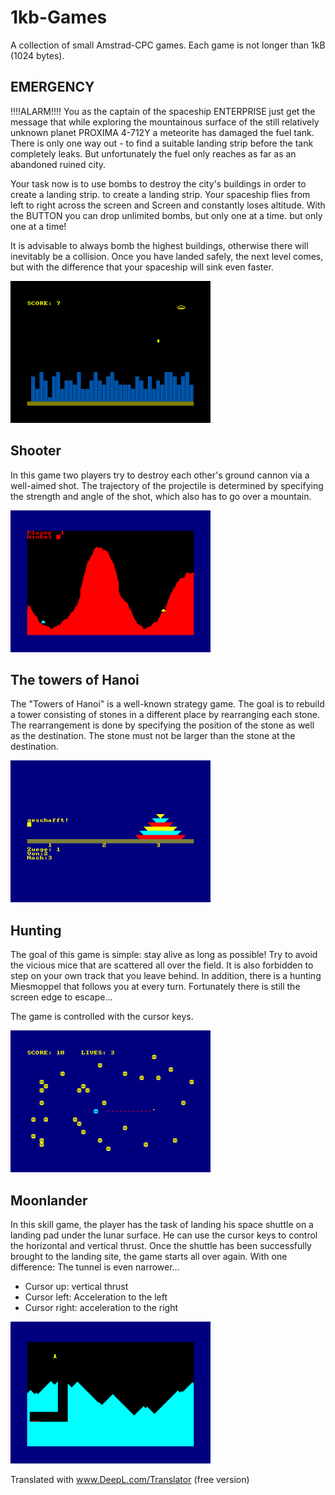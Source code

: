 # 1kb-Games
A collection of small Amstrad-CPC games. Each game is not longer than 1kB (1024 bytes).


## EMERGENCY

!!!!ALARM!!!! You as the captain of the spaceship ENTERPRISE just get the message that
while exploring the mountainous surface of the still relatively unknown planet PROXIMA 4-712Y
a meteorite has damaged the fuel tank. There is only one way out - to find a suitable
landing strip before the tank completely leaks. But unfortunately the 
fuel only reaches as far as an abandoned ruined city.

Your task now is to use bombs to destroy the city's buildings in order to create a landing strip.
to create a landing strip. Your spaceship flies from left to right across the screen and
Screen and constantly loses altitude. With the <SPACE> BUTTON you can drop unlimited bombs, but only one at a time.
but only one at a time!

It is advisable to always bomb the highest buildings,
otherwise there will inevitably be a collision. Once you have landed safely, the next level comes,
but with the difference that your spaceship will sink even faster.
 
![Emergency](https://github.com/MikeHesser/1kb-Games/blob/main/images/emergency.png)

## Shooter
 
In this game two players try to destroy each other's ground cannon via a well-aimed shot. The trajectory of the projectile is determined by specifying the strength and angle of the shot, which also has to go over a mountain.
 
![Shooter](https://github.com/MikeHesser/1kb-Games/blob/main/images/shooter.png)
 
## The towers of Hanoi
 
The "Towers of Hanoi" is a well-known strategy game. The goal is to rebuild a tower consisting of stones in a different place by rearranging each stone. 
The rearrangement is done by specifying the position of the stone as well as the destination. The stone must not be larger than the stone at the destination.

![Hanoi](https://github.com/MikeHesser/1kb-Games/blob/main/images/hanoi.png)

## Hunting
 
The goal of this game is simple: stay alive as long as possible! Try to avoid the vicious mice that are scattered all over the field. It is also forbidden to step on your own track that you leave behind. In addition, there is a hunting Miesmoppel that follows you at every turn. Fortunately there is still the screen edge to escape...

The game is controlled with the cursor keys.
 
![Hunting](https://github.com/MikeHesser/1kb-Games/blob/main/images/hunting.png)
 
## Moonlander

In this skill game, the player has the task of landing his space shuttle on a landing pad under the lunar surface. He can use the cursor keys to control the horizontal and vertical thrust.
Once the shuttle has been successfully brought to the landing site, the game starts all over again. With one difference: The tunnel is even narrower... 

* Cursor up: vertical thrust
* Cursor left: Acceleration to the left
* Cursor right: acceleration to the right
 
![Moonlander](https://github.com/MikeHesser/1kb-Games/blob/main/images/moonlander.png)


Translated with www.DeepL.com/Translator (free version)

